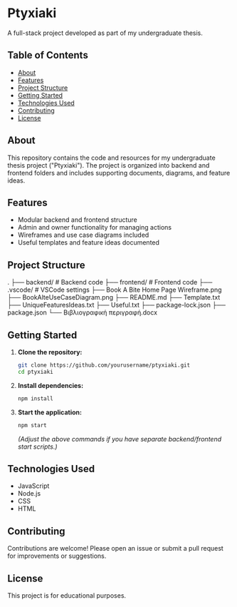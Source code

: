 # Ptyxiaki

A full-stack project developed as part of my undergraduate thesis.

## Table of Contents

- [About](#about)
- [Features](#features)
- [Project Structure](#project-structure)
- [Getting Started](#getting-started)
- [Technologies Used](#technologies-used)
- [Contributing](#contributing)
- [License](#license)

## About

This repository contains the code and resources for my undergraduate thesis project ("Ptyxiaki"). The project is organized into backend and frontend folders and includes supporting documents, diagrams, and feature ideas.

## Features

- Modular backend and frontend structure
- Admin and owner functionality for managing actions
- Wireframes and use case diagrams included
- Useful templates and feature ideas documented

## Project Structure

.
├── backend/ # Backend code
├── frontend/ # Frontend code
├── .vscode/ # VSCode settings
├── Book A Bite Home Page Wireframe.png
├── BookAlteUseCaseDiagram.png
├── README.md
├── Template.txt
├── UniqueFeaturesIdeas.txt
├── Useful.txt
├── package-lock.json
├── package.json
└── Βιβλιογραφική περιγραφή.docx


## Getting Started

1. **Clone the repository:**
    ```bash
    git clone https://github.com/yourusername/ptyxiaki.git
    cd ptyxiaki
    ```

2. **Install dependencies:**
    ```bash
    npm install
    ```

3. **Start the application:**
    ```bash
    npm start
    ```
    *(Adjust the above commands if you have separate backend/frontend start scripts.)*

## Technologies Used

- JavaScript
- Node.js
- CSS
- HTML

## Contributing

Contributions are welcome! Please open an issue or submit a pull request for improvements or suggestions.

## License

This project is for educational purposes.
